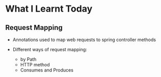# What I Learnt Today

## Request Mapping

- Annotations used to map web requests to spring controller methods
- Different ways of request mapping:

    - by Path
    - HTTP method
    - Consumes and Produces